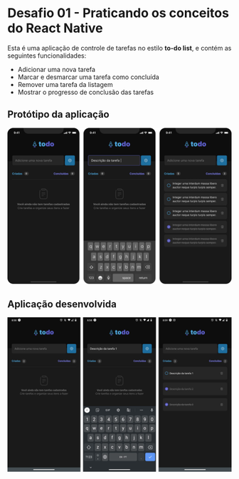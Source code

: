 # Desafio 01 - Praticando os conceitos do React Native

Esta é uma aplicação de controle de tarefas no estilo **to-do list**, e contém as seguintes funcionalidades:

- Adicionar uma nova tarefa
- Marcar e desmarcar uma tarefa como concluída
- Remover uma tarefa da listagem
- Mostrar o progresso de conclusão das tarefas


## Protótipo da aplicação
[![prototipo-img-1](https://github.com/Clediano/todolist-react-native/blob/main/assets/images/proto.png)]()



## Aplicação desenvolvida
[![aplicacao-img-1](https://github.com/Clediano/todolist-react-native/blob/main/assets/images/app.png)]()

